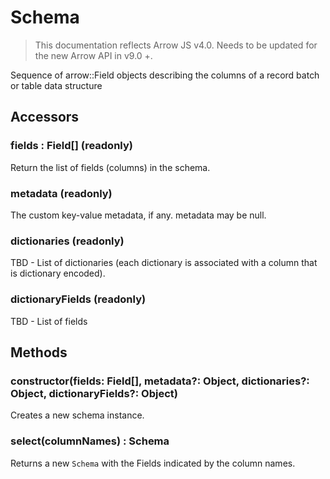 # Schema

> This documentation reflects Arrow JS v4.0. Needs to be updated for the new Arrow API in v9.0 +.

Sequence of arrow::Field objects describing the columns of a record batch or table data structure

## Accessors

### fields : Field[] \(readonly)

Return the list of fields (columns) in the schema.

### metadata (readonly)

The custom key-value metadata, if any. metadata may be null.

### dictionaries (readonly)

TBD - List of dictionaries (each dictionary is associated with a column that is dictionary encoded).

### dictionaryFields (readonly)

TBD - List of fields

## Methods

### constructor(fields: Field[], metadata?: Object, dictionaries?: Object, dictionaryFields?: Object)

Creates a new schema instance.

### select(columnNames) : Schema

Returns a new `Schema` with the Fields indicated by the column names.
